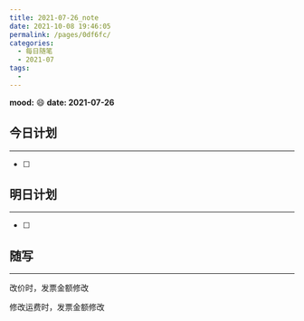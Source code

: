 ```yaml
---
title: 2021-07-26_note
date: 2021-10-08 19:46:05
permalink: /pages/0df6fc/
categories:
  - 每日随笔
  - 2021-07
tags:
  - 
---
```

**mood:** :smile:  																		**date: 2021-07-26**  
## 今日计划  
------
- [ ]  
## 明日计划  
------
- [ ]  
## 随写 
------

改价时，发票金额修改

修改运费时，发票金额修改